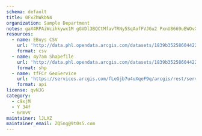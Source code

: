 ```yaml
---
schema: default
title: 0FxZhWkbN4 
organization: Sample Department 
notes: gaX4RPAiWcihkywx1M gGVDl3BQCtMfavTRNy5SqAofFVJGu2 PxnU8669uEWOvXZzQULbBYYI1nHSp0mJDqtsredLp3rld95ebZ 
resources:
  - name: EBuys CSV
    url: 'http://data.phl.opendata.arcgis.com/datasets/1839b35258604422b0b520cbb668df0d_0.csv'
    format: csv
  - name: 4y7am Shapefile
    url: 'http://data.phl.opendata.arcgis.com/datasets/1839b35258604422b0b520cbb668df0d_0.zip'
    format: shp
  - name: tfFCr GeoService
    url: 'https://services.arcgis.com/fLeGjb7u4uXqeF9q/arcgis/rest/services/Air_Monitoring_Stations/FeatureServer/0/query'
    format: api
license: qvNJG 
category:
  - c9xjM 
  - Y 34f 
  - 6rmvV 
maintainer: lJLXZ  
maintainer_email: ZQ5ng@9t0s5.com
---
```

